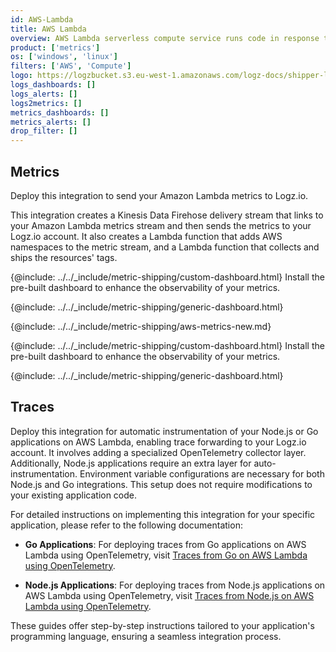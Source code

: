 ```yaml
---
id: AWS-Lambda
title: AWS Lambda
overview: AWS Lambda serverless compute service runs code in response to events and automatically manages compute resources. Send these events to Logz.io to identify anomalies and issues and quickly solve them.
product: ['metrics']
os: ['windows', 'linux']
filters: ['AWS', 'Compute']
logo: https://logzbucket.s3.eu-west-1.amazonaws.com/logz-docs/shipper-logos/lambda-nodejs2.png
logs_dashboards: []
logs_alerts: []
logs2metrics: []
metrics_dashboards: []
metrics_alerts: []
drop_filter: []
---
```



## Metrics


Deploy this integration to send your Amazon Lambda metrics to Logz.io.


This integration creates a Kinesis Data Firehose delivery stream that links to your Amazon Lambda metrics stream and then sends the metrics to your Logz.io account. It also creates a Lambda function that adds AWS namespaces to the metric stream, and a Lambda function that collects and ships the resources' tags.

{@include: ../../_include/metric-shipping/custom-dashboard.html} Install the pre-built dashboard to enhance the observability of your metrics.

<!-- logzio-inject:install:grafana:dashboards ids=["5tAA2oqe1KZmJqQAKUFYuq"] -->

{@include: ../../_include/metric-shipping/generic-dashboard.html}


{@include: ../../_include/metric-shipping/aws-metrics-new.md}


{@include: ../../_include/metric-shipping/custom-dashboard.html} Install the pre-built dashboard to enhance the observability of your metrics.

<!-- logzio-inject:install:grafana:dashboards ids=["5tAA2oqe1KZmJqQAKUFYuq"] -->

{@include: ../../_include/metric-shipping/generic-dashboard.html}


## Traces

Deploy this integration for automatic instrumentation of your Node.js or Go applications on AWS Lambda, enabling trace forwarding to your Logz.io account. It involves adding a specialized OpenTelemetry collector layer. Additionally, Node.js applications require an extra layer for auto-instrumentation. Environment variable configurations are necessary for both Node.js and Go integrations. This setup does not require modifications to your existing application code.




For detailed instructions on implementing this integration for your specific application, please refer to the following documentation:

- **Go Applications**: For deploying traces from Go applications on AWS Lambda using OpenTelemetry, visit [Traces from Go on AWS Lambda using OpenTelemetry](https://docs.logz.io/docs/shipping/AWS/Lambda-extension-go).

- **Node.js Applications**: For deploying traces from Node.js applications on AWS Lambda using OpenTelemetry, visit [Traces from Node.js on AWS Lambda using OpenTelemetry](https://docs.logz.io/docs/shipping/aws/lambda-extension-node/).

These guides offer step-by-step instructions tailored to your application's programming language, ensuring a seamless integration process.

